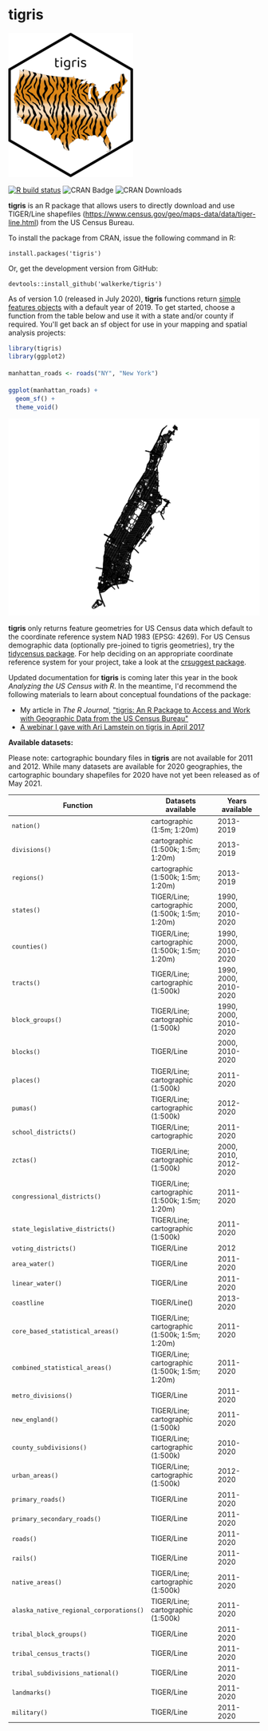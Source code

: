# tigris

<img src=tools/readme/tigris_sticker.png width="250">

[![R build status](https://github.com/walkerke/tigris/workflows/R-CMD-check/badge.svg)](https://github.com/walkerke/tigris/actions) ![CRAN Badge](http://www.r-pkg.org/badges/version/tigris)  ![CRAN Downloads](http://cranlogs.r-pkg.org/badges/tigris)

__tigris__ is an R package that allows users to directly download and use TIGER/Line shapefiles (<https://www.census.gov/geo/maps-data/data/tiger-line.html>) from the US Census Bureau.  

To install the package from CRAN, issue the following command in R: 

```
install.packages('tigris')
```

Or, get the development version from GitHub: 

```
devtools::install_github('walkerke/tigris')
```

As of version 1.0 (released in July 2020), __tigris__ functions return [simple features objects](https://r-spatial.github.io/sf/) with a default year of 2019. To get started, choose a function from the table below and use it with a state and/or county if required. You'll get back an sf object for use in your mapping and spatial analysis projects: 

```r
library(tigris)
library(ggplot2)

manhattan_roads <- roads("NY", "New York")

ggplot(manhattan_roads) + 
  geom_sf() + 
  theme_void()
```

<img src=tools/readme/ny_roads.png>

__tigris__ only returns feature geometries for US Census data which default to the coordinate reference system NAD 1983 (EPSG: 4269). For US Census demographic data (optionally pre-joined to tigris geometries), try the [tidycensus package](https://walker-data.com/tidycensus/).  For help deciding on an appropriate coordinate reference system for your project, take a look at the [crsuggest package](https://github.com/walkerke/crsuggest).  

Updated documentation for __tigris__ is coming later this year in the book _Analyzing the US Census with R_. In the meantime, I'd recommend the following materials to learn about conceptual foundations of the package:

* My article in _The R Journal_, ["tigris: An R Package to Access and Work with Geographic Data from the US Census Bureau"](https://journal.r-project.org/archive/2016/RJ-2016-043/index.html)
* [A webinar I gave with Ari Lamstein on tigris in April 2017](https://www.youtube.com/watch?v=lZuVxVONK9g&__s=hpmyiy9wyzwapfzug5q9)

__Available datasets:__

Please note: cartographic boundary files in __tigris__ are not available for 2011 and 2012.  While many datasets are available for 2020 geographies, the cartographic boundary shapefiles for 2020 have not yet been released as of May 2021.  

| Function | Datasets available | Years available |
|------------------------------------------|------------------------------------------------|------------------------------|
| `nation()` | cartographic (1:5m; 1:20m) | 2013-2019 |
| `divisions()` | cartographic (1:500k; 1:5m; 1:20m) | 2013-2019 |
| `regions()` | cartographic (1:500k; 1:5m; 1:20m) | 2013-2019 |
| `states()` | TIGER/Line; cartographic (1:500k; 1:5m; 1:20m) | 1990, 2000, 2010-2020 |
| `counties()` | TIGER/Line; cartographic (1:500k; 1:5m; 1:20m) | 1990, 2000, 2010-2020 |
| `tracts()` | TIGER/Line; cartographic (1:500k) | 1990, 2000, 2010-2020 |
| `block_groups()` | TIGER/Line; cartographic (1:500k) | 1990, 2000, 2010-2020 |
| `blocks()` | TIGER/Line | 2000, 2010-2020 |
| `places()` | TIGER/Line; cartographic (1:500k) | 2011-2020 |
| `pumas()` | TIGER/Line; cartographic (1:500k) | 2012-2020 |
| `school_districts()` | TIGER/Line; cartographic | 2011-2020 |
| `zctas()` | TIGER/Line; cartographic (1:500k) | 2000, 2010, 2012-2020 |
| `congressional_districts()` | TIGER/Line; cartographic (1:500k; 1:5m; 1:20m) | 2011-2020 |
| `state_legislative_districts()` | TIGER/Line; cartographic (1:500k) | 2011-2020 |
| `voting_districts()` | TIGER/Line | 2012 |
| `area_water()` | TIGER/Line | 2011-2020 |
| `linear_water()` | TIGER/Line | 2011-2020 |
| `coastline` | TIGER/Line() | 2013-2020 |
| `core_based_statistical_areas()` | TIGER/Line; cartographic (1:500k; 1:5m; 1:20m) | 2011-2020 |
| `combined_statistical_areas()` | TIGER/Line; cartographic (1:500k; 1:5m; 1:20m) | 2011-2020 |
| `metro_divisions()` | TIGER/Line | 2011-2020 |
| `new_england()` | TIGER/Line; cartographic (1:500k) | 2011-2020 |
| `county_subdivisions()` | TIGER/Line; cartographic (1:500k) | 2010-2020 |
| `urban_areas()` | TIGER/Line; cartographic (1:500k) | 2012-2020 |
| `primary_roads()` | TIGER/Line | 2011-2020 |
| `primary_secondary_roads()` | TIGER/Line | 2011-2020 |
| `roads()` | TIGER/Line | 2011-2020 |
| `rails()` | TIGER/Line | 2011-2020 |
| `native_areas()` | TIGER/Line; cartographic (1:500k) | 2011-2020 |
| `alaska_native_regional_corporations()` | TIGER/Line; cartographic (1:500k) | 2011-2020 |
| `tribal_block_groups()` | TIGER/Line | 2011-2020 |
| `tribal_census_tracts()` | TIGER/Line | 2011-2020 |
| `tribal_subdivisions_national()` | TIGER/Line | 2011-2020 |
| `landmarks()` | TIGER/Line | 2011-2020 |
| `military()` | TIGER/Line | 2011-2020 |




 
